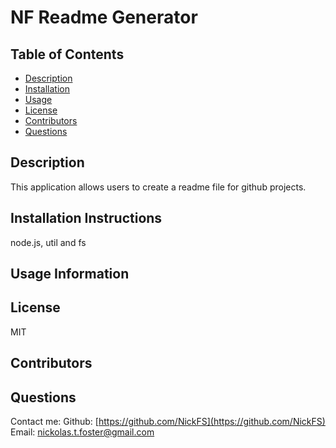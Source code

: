 # NF Readme Generator

  ## Table of Contents
* [Description](#description)
* [Installation](#installation)
* [Usage](#usage)
* [License](#license)
* [Contributors](#contributors)
* [Questions](#questions)
## Description
This application allows users to create a readme file for github projects.
## Installation Instructions
node.js, util and fs
## Usage Information

## License
MIT
## Contributors

## Questions
Contact me:
Github: [https://github.com/NickFS](https://github.com/NickFS)
Email: [nickolas.t.foster@gmail.com](nickolas.t.foster@gmail.com)
